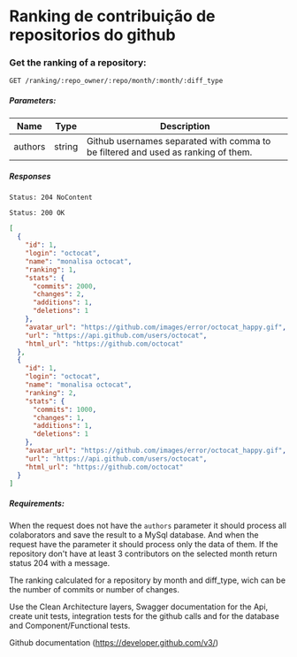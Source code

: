 # Ranking de contribuição de repositorios do github

### Get the ranking of a repository:

`GET /ranking/:repo_owner/:repo/month/:month/:diff_type`

##### Parameters:

| Name    | Type   | Description                                                                       |
| ------- | ------ | --------------------------------------------------------------------------------- |
| authors | string | Github usernames separated with comma to be filtered and used as ranking of them. |

##### Responses

`Status: 204 NoContent`

`Status: 200 OK`

```json
[
  {
    "id": 1,
    "login": "octocat",
    "name": "monalisa octocat",
    "ranking": 1,
    "stats": {
      "commits": 2000,
      "changes": 2,
      "additions": 1,
      "deletions": 1
    },
    "avatar_url": "https://github.com/images/error/octocat_happy.gif",
    "url": "https://api.github.com/users/octocat",
    "html_url": "https://github.com/octocat"
  },
  {
    "id": 1,
    "login": "octocat",
    "name": "monalisa octocat",
    "ranking": 2,
    "stats": {
      "commits": 1000,
      "changes": 1,
      "additions": 1,
      "deletions": 1
    },
    "avatar_url": "https://github.com/images/error/octocat_happy.gif",
    "url": "https://api.github.com/users/octocat",
    "html_url": "https://github.com/octocat"
  }
]
```

##### Requirements:

When the request does not have the `authors` parameter it should process all colaborators and save the result to a MySql database. And when the request have the parameter it should process only the data of them.
If the repository don't have at least 3 contributors on the selected month return status 204 with a message.

The ranking calculated for a repository by month and diff_type, wich can be the number of commits or number of changes.

Use the Clean Architecture layers, Swagger documentation for the Api, create unit tests, integration tests for the github calls and for the database and Component/Functional tests.

Github documentation (https://developer.github.com/v3/)
